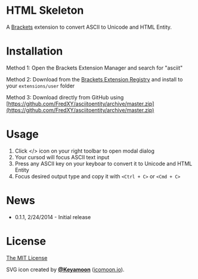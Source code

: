 # HTML Skeleton #

A [Brackets](http://brackets.io) extension to convert ASCII to Unicode and HTML Entity.

# Installation #

Method 1: Open the Brackets Extension Manager and search for "asciit"

Method 2: Download from the [Brackets Extension Registry](https://brackets-registry.aboutweb.com/) and install to your `extensions/user` folder

Method 3: Download directly from GitHub using 
[https://github.com/FredXY/asciitoentity/archive/master.zip](https://github.com/FredXY/asciitoentity/archive/master.zip)

# Usage #

1. Click </> icon on your right toolbar to open modal dialog
2. Your cursod will focus ASCII text input
3. Press any ASCII key on your keyboar to convert it to Unicode and HTML Entity
4. Focus desired output type and copy it with `<Ctrl + C>` or `<Cmd + C>`

# News #

* 0.1.1, 2/24/2014 - Initial release

# License #

[The MIT License](LICENSE)

SVG icon  created by [**@Keyamoon**](https://github.com/Keyamoon) ([icomoon.io](http://icomoon.io/)).
